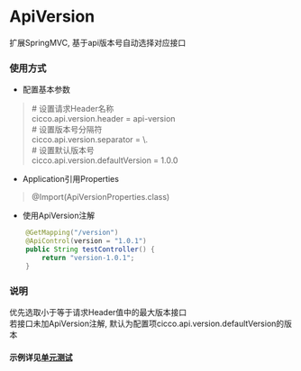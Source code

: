 # ApiVersion

扩展SpringMVC, 基于api版本号自动选择对应接口


### 使用方式
- 配置基本参数
> \# 设置请求Header名称 <br>
>  cicco.api.version.header = api-version                    <br>
> \# 设置版本号分隔符 <br>
>  cicco.api.version.separator = \\.                         <br>
> \# 设置默认版本号  <br>
>  cicco.api.version.defaultVersion = 1.0.0                  <br>

- Application引用Properties
> @Import(ApiVersionProperties.class)

- 使用ApiVersion注解
```java
    @GetMapping("/version")
    @ApiControl(version = "1.0.1")
    public String testController() {
        return "version-1.0.1";
    }    
```
### 说明
优先选取小于等于请求Header值中的最大版本接口<br>
若接口未加ApiVersion注解, 默认为配置项cicco.api.version.defaultVersion的版本<br>

#### 示例详见[单元测试](https://github.com/CodingZx/apiVersion/tree/master/src/test)
